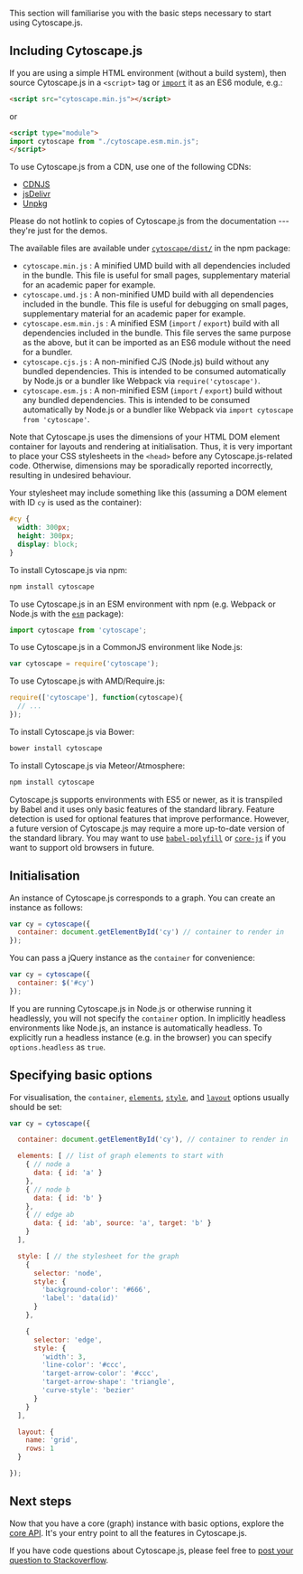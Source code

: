 This section will familiarise you with the basic steps necessary to start using Cytoscape.js.



## Including Cytoscape.js

If you are using a simple HTML environment (without a build system), then source Cytoscape.js in a `<script>` tag or [`import`](https://developer.mozilla.org/en-US/docs/Web/JavaScript/Reference/Statements/import) it as an ES6 module, e.g.:

```html
<script src="cytoscape.min.js"></script>
```
or
```html
<script type="module">
import cytoscape from "./cytoscape.esm.min.js";
</script>
```

To use Cytoscape.js from a CDN, use one of the following CDNs:

- [CDNJS](https://cdnjs.com/libraries/cytoscape)
- [jsDelivr](https://www.jsdelivr.com/package/npm/cytoscape?path=dist)
- [Unpkg](https://unpkg.com/cytoscape/dist/)

Please do not hotlink to copies of Cytoscape.js from the documentation --- they're just for the demos.

The available files are available under [`cytoscape/dist/`](https://github.com/cytoscape/cytoscape.js/tree/master/dist) in the npm package:

- `cytoscape.min.js` : A minified UMD build with all dependencies included in the bundle.  This file is useful for small pages, supplementary material for an academic paper for example.
- `cytoscape.umd.js` : A non-minified UMD build with all dependencies included in the bundle.  This file is useful for debugging on small pages, supplementary material for an academic paper for example.
- `cytoscape.esm.min.js` : A minified ESM (`import` / `export`) build with all dependencies included in the bundle.  This file serves the same purpose as the above, but it can be imported as an ES6 module without the need for a bundler.
- `cytoscape.cjs.js` : A non-minified CJS (Node.js) build without any bundled dependencies.  This is intended to be consumed automatically by Node.js or a bundler like Webpack via `require('cytoscape')`.
- `cytoscape.esm.js` : A non-minified ESM (`import` / `export`) build without any bundled dependencies.  This is intended to be consumed automatically by Node.js or a bundler like Webpack via `import cytoscape from 'cytoscape'`.

<span class="important-indicator"></span> Note that Cytoscape.js uses the dimensions of your HTML DOM element container for layouts and rendering at initialisation.  Thus, it is very important to place your CSS stylesheets in the `<head>` before any Cytoscape.js-related code.  Otherwise, dimensions may be sporadically reported incorrectly, resulting in undesired behaviour.

Your stylesheet may include something like this (assuming a DOM element with ID `cy` is used as the container):

```css
#cy {
  width: 300px;
  height: 300px;
  display: block;
}
```

To install Cytoscape.js via npm:

```bash
npm install cytoscape
```

To use Cytoscape.js in an ESM environment with npm (e.g. Webpack or Node.js with the [`esm`](https://www.npmjs.com/package/esm) package):

```js
import cytoscape from 'cytoscape';
```

To use Cytoscape.js in a CommonJS environment like Node.js:

```js
var cytoscape = require('cytoscape');
```

To use Cytoscape.js with AMD/Require.js:

```js
require(['cytoscape'], function(cytoscape){
  // ...
});
```

To install Cytoscape.js via Bower:

```bash
bower install cytoscape
```

To install Cytoscape.js via Meteor/Atmosphere:

```bash
npm install cytoscape
```

Cytoscape.js supports environments with ES5 or newer, as it is transpiled by Babel and it uses only basic features of the standard library.  Feature detection is used for optional features that improve performance.  However, a future version of Cytoscape.js may require a more up-to-date version of the standard library.  You may want to use [`babel-polyfill`](https://babeljs.io/docs/usage/polyfill/) or [`core-js`](https://github.com/zloirock/core-js) if you want to support old browsers in future.



## Initialisation

An instance of Cytoscape.js corresponds to a graph.  You can create an instance as follows:

```js
var cy = cytoscape({
  container: document.getElementById('cy') // container to render in
});
```

You can pass a jQuery instance as the `container` for convenience:

```js
var cy = cytoscape({
  container: $('#cy')
});
```

If you are running Cytoscape.js in Node.js or otherwise running it headlessly, you will not specify the `container` option.  In implicitly headless environments like Node.js, an instance is automatically headless.  To explicitly run a headless instance (e.g. in the browser) you can specify `options.headless` as `true`.



## Specifying basic options

For visualisation, the `container`, [`elements`](#notation/elements-json), [`style`](#style), and [`layout`](#layouts) options usually should be set:

```js
var cy = cytoscape({

  container: document.getElementById('cy'), // container to render in

  elements: [ // list of graph elements to start with
    { // node a
      data: { id: 'a' }
    },
    { // node b
      data: { id: 'b' }
    },
    { // edge ab
      data: { id: 'ab', source: 'a', target: 'b' }
    }
  ],

  style: [ // the stylesheet for the graph
    {
      selector: 'node',
      style: {
        'background-color': '#666',
        'label': 'data(id)'
      }
    },

    {
      selector: 'edge',
      style: {
        'width': 3,
        'line-color': '#ccc',
        'target-arrow-color': '#ccc',
        'target-arrow-shape': 'triangle',
        'curve-style': 'bezier'
      }
    }
  ],

  layout: {
    name: 'grid',
    rows: 1
  }

});
```



## Next steps

Now that you have a core (graph) instance with basic options, explore the [core API](#core).  It's your entry point to all the features in Cytoscape.js.

If you have code questions about Cytoscape.js, please feel free to [post your question to Stackoverflow](http://stackoverflow.com/questions/ask?tags=cytoscape.js).
